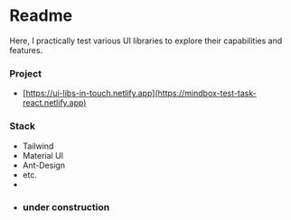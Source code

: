 # Readme
Here, I practically test various UI libraries to explore their capabilities and features.



### Project

- [https://ui-libs-in-touch.netlify.app](https://mindbox-test-task-react.netlify.app)

### Stack
- Tailwind
- Material UI
- Ant-Design
- etc.
-
- ### under construction
